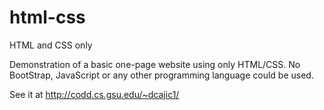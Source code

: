 # html-css
HTML and CSS only

Demonstration of a basic one-page website using only HTML/CSS. No BootStrap, JavaScript or any other programming language could be used.

See it at http://codd.cs.gsu.edu/~dcajic1/
